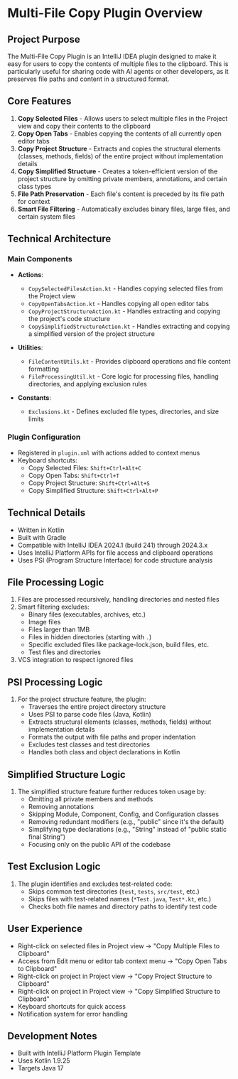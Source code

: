 # Multi-File Copy Plugin Overview

## Project Purpose
The Multi-File Copy Plugin is an IntelliJ IDEA plugin designed to make it easy for users to copy the contents of multiple files to the clipboard. This is particularly useful for sharing code with AI agents or other developers, as it preserves file paths and content in a structured format.

## Core Features
1. **Copy Selected Files** - Allows users to select multiple files in the Project view and copy their contents to the clipboard
2. **Copy Open Tabs** - Enables copying the contents of all currently open editor tabs
3. **Copy Project Structure** - Extracts and copies the structural elements (classes, methods, fields) of the entire project without implementation details
4. **Copy Simplified Structure** - Creates a token-efficient version of the project structure by omitting private members, annotations, and certain class types
5. **File Path Preservation** - Each file's content is preceded by its file path for context
6. **Smart File Filtering** - Automatically excludes binary files, large files, and certain system files

## Technical Architecture

### Main Components
- **Actions**:
  - `CopySelectedFilesAction.kt` - Handles copying selected files from the Project view
  - `CopyOpenTabsAction.kt` - Handles copying all open editor tabs
  - `CopyProjectStructureAction.kt` - Handles extracting and copying the project's code structure
  - `CopySimplifiedStructureAction.kt` - Handles extracting and copying a simplified version of the project structure

- **Utilities**:
  - `FileContentUtils.kt` - Provides clipboard operations and file content formatting
  - `FileProcessingUtil.kt` - Core logic for processing files, handling directories, and applying exclusion rules

- **Constants**:
  - `Exclusions.kt` - Defines excluded file types, directories, and size limits

### Plugin Configuration
- Registered in `plugin.xml` with actions added to context menus
- Keyboard shortcuts:
  - Copy Selected Files: `Shift+Ctrl+Alt+C`
  - Copy Open Tabs: `Shift+Ctrl+T`
  - Copy Project Structure: `Shift+Ctrl+Alt+S`
  - Copy Simplified Structure: `Shift+Ctrl+Alt+P`

## Technical Details
- Written in Kotlin
- Built with Gradle
- Compatible with IntelliJ IDEA 2024.1 (build 241) through 2024.3.x
- Uses IntelliJ Platform APIs for file access and clipboard operations
- Uses PSI (Program Structure Interface) for code structure analysis

## File Processing Logic
1. Files are processed recursively, handling directories and nested files
2. Smart filtering excludes:
   - Binary files (executables, archives, etc.)
   - Image files
   - Files larger than 1MB
   - Files in hidden directories (starting with `.`)
   - Specific excluded files like package-lock.json, build files, etc.
   - Test files and directories
3. VCS integration to respect ignored files

## PSI Processing Logic
1. For the project structure feature, the plugin:
   - Traverses the entire project directory structure
   - Uses PSI to parse code files (Java, Kotlin)
   - Extracts structural elements (classes, methods, fields) without implementation details
   - Formats the output with file paths and proper indentation
   - Excludes test classes and test directories
   - Handles both class and object declarations in Kotlin

## Simplified Structure Logic
1. The simplified structure feature further reduces token usage by:
   - Omitting all private members and methods
   - Removing annotations
   - Skipping Module, Component, Config, and Configuration classes
   - Removing redundant modifiers (e.g., "public" since it's the default)
   - Simplifying type declarations (e.g., "String" instead of "public static final String")
   - Focusing only on the public API of the codebase

## Test Exclusion Logic
1. The plugin identifies and excludes test-related code:
   - Skips common test directories (`test`, `tests`, `src/test`, etc.)
   - Skips files with test-related names (`*Test.java`, `Test*.kt`, etc.)
   - Checks both file names and directory paths to identify test code

## User Experience
- Right-click on selected files in Project view → "Copy Multiple Files to Clipboard"
- Access from Edit menu or editor tab context menu → "Copy Open Tabs to Clipboard"
- Right-click on project in Project view → "Copy Project Structure to Clipboard"
- Right-click on project in Project view → "Copy Simplified Structure to Clipboard"
- Keyboard shortcuts for quick access
- Notification system for error handling

## Development Notes
- Built with IntelliJ Platform Plugin Template
- Uses Kotlin 1.9.25
- Targets Java 17 